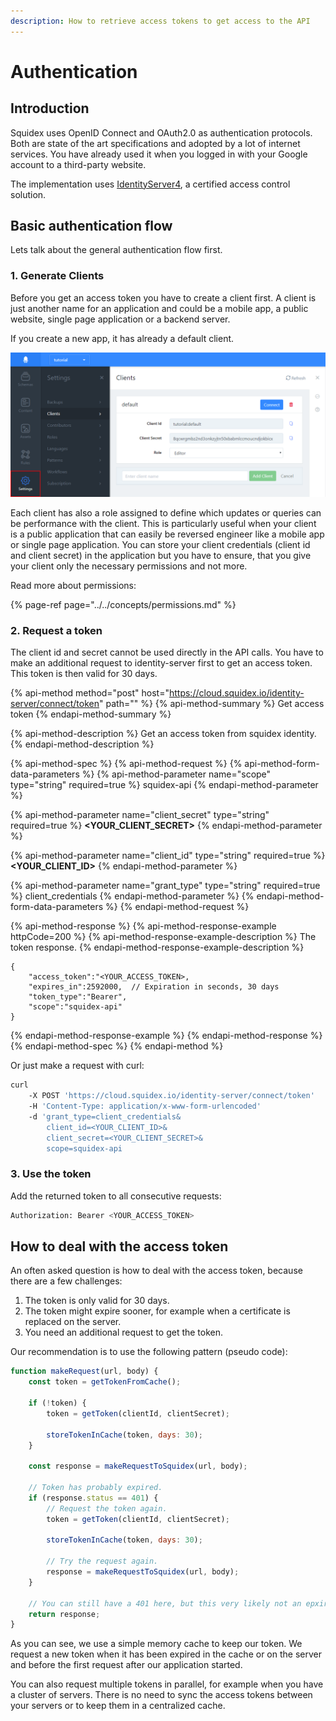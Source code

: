 ```yaml
---
description: How to retrieve access tokens to get access to the API
---
```


# Authentication

## Introduction

Squidex uses OpenID Connect and OAuth2.0 as authentication protocols. Both are state of the art specifications and adopted by a lot of internet services. You have already used it when you logged in with your Google account to a third-party website.

The implementation uses [IdentityServer4](https://identityserver.io/), a certified access control solution.

## Basic authentication flow

Lets talk about the general authentication flow first.

### 1. Generate Clients

Before you get an access token you have to create a client first. A client is just another name for an application and could be a mobile app, a public website, single page application or a backend server.

If you create a new app, it has already a default client.

![Create a new client](../../../.gitbook/assets/image%20%2810%29.png)

Each client has also a role assigned to define which updates or queries can be performance with the client. This is particularly useful when your client is a public application that can easily be reversed engineer like a mobile app or single page application. You can store your client credentials \(client id and client secret\) in the application but you have to ensure, that you give your client only the necessary permissions and not more.

Read more about permissions:

{% page-ref page="../../concepts/permissions.md" %}

### 2. Request a token

The client id and secret cannot be used directly in the API calls. You have to make an additional request to identity-server first to get an access token. This token is then valid for 30 days. 

{% api-method method="post" host="https://cloud.squidex.io/identity-server/connect/token" path="" %}
{% api-method-summary %}
Get access token
{% endapi-method-summary %}

{% api-method-description %}
Get an access token from squidex identity.
{% endapi-method-description %}

{% api-method-spec %}
{% api-method-request %}
{% api-method-form-data-parameters %}
{% api-method-parameter name="scope" type="string" required=true %}
squidex-api
{% endapi-method-parameter %}

{% api-method-parameter name="client\_secret" type="string" required=true %}
**&lt;YOUR\_CLIENT\_SECRET&gt;**
{% endapi-method-parameter %}

{% api-method-parameter name="client\_id" type="string" required=true %}
**&lt;YOUR\_CLIENT\_ID&gt;**
{% endapi-method-parameter %}

{% api-method-parameter name="grant\_type" type="string" required=true %}
client\_credentials
{% endapi-method-parameter %}
{% endapi-method-form-data-parameters %}
{% endapi-method-request %}

{% api-method-response %}
{% api-method-response-example httpCode=200 %}
{% api-method-response-example-description %}
The token response.
{% endapi-method-response-example-description %}

```
{
    "access_token":"<YOUR_ACCESS_TOKEN>,
    "expires_in":2592000,  // Expiration in seconds, 30 days
    "token_type":"Bearer",
    "scope":"squidex-api"
}
```
{% endapi-method-response-example %}
{% endapi-method-response %}
{% endapi-method-spec %}
{% endapi-method %}

Or just make a request with curl:

```bash
curl
    -X POST 'https://cloud.squidex.io/identity-server/connect/token'
    -H 'Content-Type: application/x-www-form-urlencoded'
    -d 'grant_type=client_credentials&
        client_id=<YOUR_CLIENT_ID>&
        client_secret=<YOUR_CLIENT_SECRET>&
        scope=squidex-api
```

### 3. Use the token

Add the returned token to all consecutive requests:

```bash
Authorization: Bearer <YOUR_ACCESS_TOKEN>
```

## How to deal with the access token

An often asked question is how to deal with the access token, because there are a few challenges:

1. The token is only valid for 30 days.
2. The token might expire sooner, for example when a certificate is replaced on the server.
3. You need an additional request to get the token.

Our recommendation is to use the following pattern \(pseudo code\):

```javascript
function makeRequest(url, body) {
    const token = getTokenFromCache();
    
    if (!token) {
        token = getToken(clientId, clientSecret);
        
        storeTokenInCache(token, days: 30);
    }
    
    const response = makeRequestToSquidex(url, body);
    
    // Token has probably expired. 
    if (response.status == 401) {
        // Request the token again.
        token = getToken(clientId, clientSecret);
        
        storeTokenInCache(token, days: 30);
        
        // Try the request again.
        response = makeRequestToSquidex(url, body);
    }
    
    // You can still have a 401 here, but this very likely not an epxired token then.
    return response;
}
```

As you can see, we use a simple memory cache to keep our token. We request a new token when it has been expired in the cache or on the server and before the first request after our application started.

You can also request multiple tokens in parallel, for example when you have a cluster of servers. There is no need to sync the access tokens between your servers or to keep them in a centralized cache.

